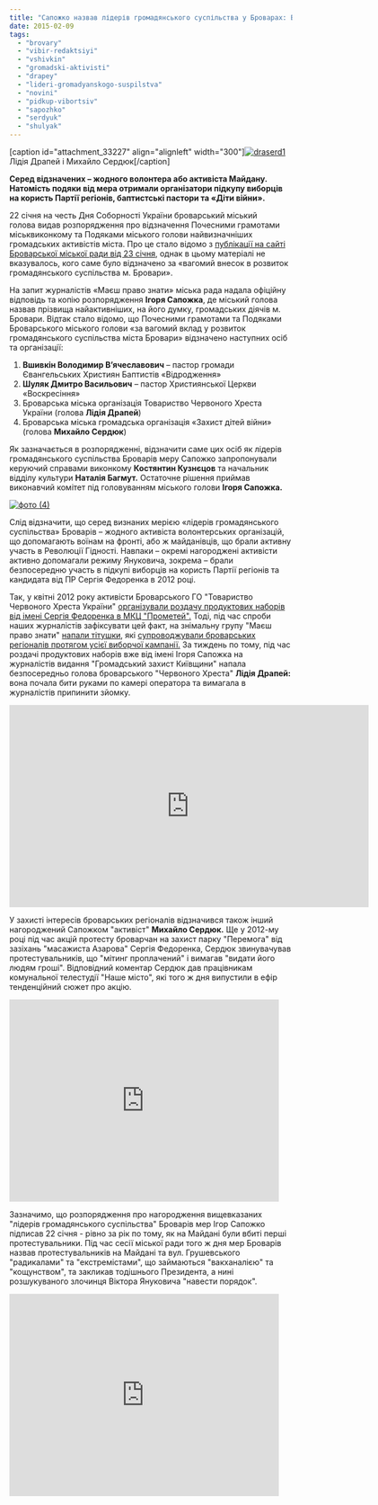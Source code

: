 ```yaml
---
title: "Сапожко назвав лідерів громадянського суспільства у Броварах: Вшивкін, Драпей, Сердюк і Шуляк"
date: 2015-02-09
tags: 
  - "brovary"
  - "vibir-redaktsiyi"
  - "vshivkin"
  - "gromadski-aktivisti"
  - "drapey"
  - "lideri-gromadyanskogo-suspilstva"
  - "novini"
  - "pidkup-vibortsiv"
  - "sapozhko"
  - "serdyuk"
  - "shulyak"
---
```


\[caption id="attachment\_33227" align="alignleft" width="300"\][![draserd1](https://mpz.brovary.org/wp-content/uploads/2015/02/draserd1.jpg)](https://mpz.brovary.org/wp-content/uploads/2015/02/draserd1.jpg) Лідія Драпей і Михайло Сердюк\[/caption\]

**Серед відзначених – жодного волонтера або активіста Майдану. Натомість подяки від мера отримали організатори підкупу виборців на користь Партії регіонів, баптистські пастори та «Діти війни».**

22 січня на честь Дня Соборності України броварський міський голова видав розпорядження про відзначення Почесними грамотами міськвиконкому та Подяками міського голови найвизначніших громадських активістів міста. Про це стало відомо з [публікації на сайті Броварської міської ради від 23 січня](http://brovary-rada.gov.ua/urochistii-zakh%D1%96d-do-dnya-sobornost%D1%96-ukra%D1%97ni), однак в цьому матеріалі не вказувалось, кого саме було відзначено за «вагомий внесок в розвиток громадянського суспільства м. Бровари».

На запит журналістів «Маєш право знати» міська рада надала офіційну відповідь та копію розпорядження **Ігоря Сапожка**, де міський голова назвав прізвища найактивніших, на його думку, громадських діячів м. Бровари. Відтак стало відомо, що Почесними грамотами та Подяками Броварського міського голови «за вагомий вклад у розвиток громадянського суспільства міста Бровари» відзначено наступних осіб та організації:

1. **Вшивкін Володимир В’ячеславович** – пастор громади Євангельських Християн Баптистів «Відродження»
2. **Шуляк Дмитро Васильович** – пастор Християнської Церкви «Воскресіння»
3. Броварська міська організація Товариство Червоного Хреста України (голова **Лідія Драпей**)
4. Броварська міська громадська організація «Захист дітей війни» (голова **Михайло Сердюк**)

Як зазначається в розпорядженні, відзначити саме цих осіб як лідерів громадянського суспільства Броварів меру Сапожко запропонували керуючий справами виконкому **Костянтин Кузнєцов** та начальник відділу культури **Наталія Багмут.** Остаточне рішення приймав виконавчий комітет під головуванням міського голови **Ігоря Сапожка.**

[![фото (4)](https://mpz.brovary.org/wp-content/uploads/2015/02/foto-4.jpg)](https://mpz.brovary.org/wp-content/uploads/2015/02/foto-4.jpg)

Слід відзначити, що серед визнаних мерією «лідерів громадянського суспільства» Броварів – жодного активіста волонтерських організацій, що допомагають воїнам на фронті, або ж майданівців, що брали активну участь в Революції Гідності. Навпаки – окремі нагороджені активісти активно допомагали режиму Януковича, зокрема – брали безпосередню участь в підкупі виборців на користь Партії регіонів та кандидата від ПР Сергія Федоренка в 2012 році.

Так, у квітні 2012 року активісти Броварського ГО "Товариство Червоного Хреста України" [організували роздачу продуктових наборів від імені Сергія Федоренка в МКЦ "Прометей".](https://mpz.brovary.org/fedorenko-rozpochav-peredviborchu-rozdachu-produktovih-naboriv-video/) Тоді, під час спроби наших журналістів зафіксувати цей факт, на знімальну групу "Маєш право знати" [напали тітушки](https://mpz.brovary.org/terminovo-na-znimalnu-grupu-mayesh-pravo-znati-zdiysneno-napad/), які [супроводжували броварських регіоналів протягом усієї виборчої кампанії.](https://mpz.brovary.org/stvoryuyemo-reyestr-brovarskih-sportsmeniv-boyovikiv/) За тиждень по тому, під час роздачі продуктових наборів вже від імені Ігоря Сапожка на журналістів видання "Громадський захист Київщини" напала безпосередньо голова броварського "Червоного Хреста" **Лідія Драпей:** вона почала бити руками по камері оператора та вимагала в журналістів припинити зйомку.

<iframe src="https://www.youtube.com/embed/ja4hUHRJllc" width="640" height="360" frameborder="0" allowfullscreen="allowfullscreen"></iframe>

У захисті інтересів броварських регіоналів відзначився також інший нагороджений Сапожком "активіст" **Михайло Сердюк.** Ще у 2012-му році під час акцій протесту броварчан на захист парку "Перемога" від зазіхань "масажиста Азарова" Сергія Федоренка, Сердюк звинувачував протестувальників, що "мітинг проплачений" і вимагав "видати його людям гроші". Відповідний коментар Сердюк дав працівникам комунальної телестудії "Наше місто", які того ж дня випустили в ефір тенденційний сюжет про акцію.

<iframe src="https://www.youtube.com/embed/sPbf4MzNva0" width="480" height="360" frameborder="0" allowfullscreen="allowfullscreen"></iframe>

Зазначимо, що розпорядження про нагородження вищевказаних "лідерів громадянського суспільства" Броварів мер Ігор Сапожко підписав 22 січня - рівно за рік по тому, як на Майдані були вбиті перші протестувальники. Під час сесії міської ради того ж дня мер Броварів назвав протестувальників на Майдані та вул. Грушевського "радикалами" та "екстремістами", що займаються "вакханалією" та "кощунством", та закликав тодішнього Президента, а нині розшукуваного злочинця Віктора Януковича "навести порядок".

<iframe src="https://www.youtube.com/embed/Hd6hpn5BZhQ" width="480" height="360" frameborder="0" allowfullscreen="allowfullscreen"></iframe>
